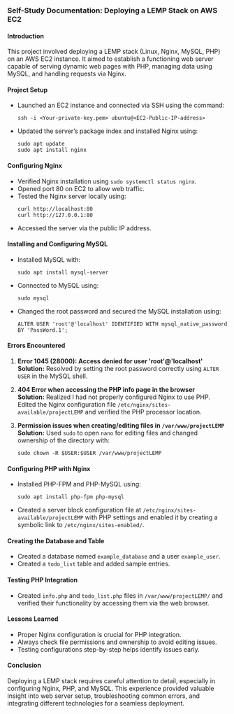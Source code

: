 
### **Self-Study Documentation: Deploying a LEMP Stack on AWS EC2**

#### **Introduction**
This project involved deploying a LEMP stack (Linux, Nginx, MySQL, PHP) on an AWS EC2 instance. It aimed to establish a functioning web server capable of serving dynamic web pages with PHP, managing data using MySQL, and handling requests via Nginx.

#### **Project Setup**
- Launched an EC2 instance and connected via SSH using the command:
  ```
  ssh -i <Your-private-key.pem> ubuntu@<EC2-Public-IP-address>
  ```
- Updated the server’s package index and installed Nginx using:
  ```
  sudo apt update
  sudo apt install nginx
  ```

#### **Configuring Nginx**
- Verified Nginx installation using `sudo systemctl status nginx`.
- Opened port 80 on EC2 to allow web traffic.
- Tested the Nginx server locally using:
  ```
  curl http://localhost:80
  curl http://127.0.0.1:80
  ```
- Accessed the server via the public IP address.

#### **Installing and Configuring MySQL**
- Installed MySQL with:
  ```
  sudo apt install mysql-server
  ```
- Connected to MySQL using:
  ```
  sudo mysql
  ```
- Changed the root password and secured the MySQL installation using:
  ```
  ALTER USER 'root'@'localhost' IDENTIFIED WITH mysql_native_password BY 'PassWord.1';
  ```

#### **Errors Encountered**
1. **Error 1045 (28000): Access denied for user 'root'@'localhost'**  
   **Solution:** Resolved by setting the root password correctly using `ALTER USER` in the MySQL shell.

2. **404 Error when accessing the PHP info page in the browser**  
   **Solution:** Realized I had not properly configured Nginx to use PHP. Edited the Nginx configuration file `/etc/nginx/sites-available/projectLEMP` and verified the PHP processor location.

3. **Permission issues when creating/editing files in `/var/www/projectLEMP`**  
   **Solution:** Used `sudo` to open `nano` for editing files and changed ownership of the directory with:
   ```
   sudo chown -R $USER:$USER /var/www/projectLEMP
   ```

#### **Configuring PHP with Nginx**
- Installed PHP-FPM and PHP-MySQL using:
  ```
  sudo apt install php-fpm php-mysql
  ```
- Created a server block configuration file at `/etc/nginx/sites-available/projectLEMP` with PHP settings and enabled it by creating a symbolic link to `/etc/nginx/sites-enabled/`.

#### **Creating the Database and Table**
- Created a database named `example_database` and a user `example_user`.
- Created a `todo_list` table and added sample entries.

#### **Testing PHP Integration**
- Created `info.php` and `todo_list.php` files in `/var/www/projectLEMP/` and verified their functionality by accessing them via the web browser.

#### **Lessons Learned**
- Proper Nginx configuration is crucial for PHP integration.
- Always check file permissions and ownership to avoid editing issues.
- Testing configurations step-by-step helps identify issues early.

#### **Conclusion**
Deploying a LEMP stack requires careful attention to detail, especially in configuring Nginx, PHP, and MySQL. This experience provided valuable insight into web server setup, troubleshooting common errors, and integrating different technologies for a seamless deployment.

